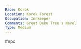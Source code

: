```yaml
---
Race: Korok
Location: Korok Forest
Occupation: Innkeeper
Comments: Great Deku Tree's Navel
Type: Medium
---
```

#npc 
